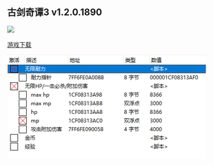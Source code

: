 ## 古剑奇谭3 v1.2.0.1890

![](https://i114.fastpic.ru/big/2020/1227/f2/07db6c12feefece09a4c3d6406178ff2.jpg)

[游戏下载](https://fitgirl-repacks.site/gujian-3/)

![](./images/2021-01-02-16-05-31.png)